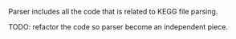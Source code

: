 Parser includes all the code that is related to KEGG file parsing.

TODO: refactor the code so parser become an independent piece.
